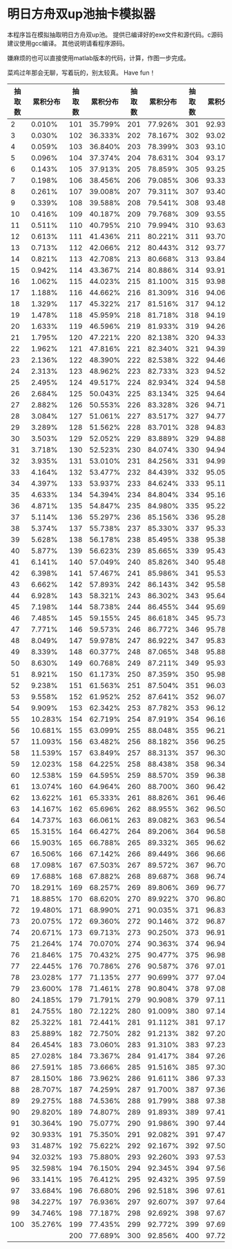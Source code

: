 # 明日方舟双up池抽卡模拟器
本程序旨在模拟抽取明日方舟双up池。
提供已编译好的exe文件和源代码。c源码建议使用gcc编译。
其他说明请看程序源码。

嫌麻烦的也可以直接使用matlab版本的代码，计算，作图一步完成。

菜鸡过年那会无聊，写着玩的，别太较真。
Have fun！

| 抽取数 | 累积分布     | 抽取数 | 累积分布     | 抽取数 | 累积分布     | 抽取数 | 累积分布     | 抽取数 | 累积分布     | 抽取数 | 累积分布     |
|-----|----------|-----|----------|-----|----------|-----|----------|-----|----------|-----|----------|
| 2   | 0\.010%  | 101 | 35\.799% | 201 | 77\.926% | 301 | 92\.939% | 401 | 97\.756% | 501 | 99\.296% |
| 3   | 0\.030%  | 102 | 36\.333% | 202 | 78\.167% | 302 | 93\.024% | 402 | 97\.783% | 502 | 99\.303% |
| 4   | 0\.059%  | 103 | 36\.840% | 203 | 78\.399% | 303 | 93\.102% | 403 | 97\.812% | 503 | 99\.312% |
| 5   | 0\.096%  | 104 | 37\.374% | 204 | 78\.631% | 304 | 93\.179% | 404 | 97\.835% | 504 | 99\.320% |
| 6   | 0\.143%  | 105 | 37\.913% | 205 | 78\.859% | 305 | 93\.255% | 405 | 97\.859% | 505 | 99\.327% |
| 7   | 0\.198%  | 106 | 38\.456% | 206 | 79\.085% | 306 | 93\.330% | 406 | 97\.883% | 506 | 99\.336% |
| 8   | 0\.261%  | 107 | 39\.008% | 207 | 79\.311% | 307 | 93\.405% | 407 | 97\.909% | 507 | 99\.342% |
| 9   | 0\.339%  | 108 | 39\.588% | 208 | 79\.541% | 308 | 93\.481% | 408 | 97\.934% | 508 | 99\.350% |
| 10  | 0\.416%  | 109 | 40\.187% | 209 | 79\.768% | 309 | 93\.558% | 409 | 97\.958% | 509 | 99\.357% |
| 11  | 0\.511%  | 110 | 40\.795% | 210 | 79\.994% | 310 | 93\.630% | 410 | 97\.980% | 510 | 99\.365% |
| 12  | 0\.613%  | 111 | 41\.436% | 211 | 80\.221% | 311 | 93\.704% | 411 | 98\.003% | 511 | 99\.372% |
| 13  | 0\.713%  | 112 | 42\.066% | 212 | 80\.443% | 312 | 93\.773% | 412 | 98\.023% | 512 | 99\.380% |
| 14  | 0\.821%  | 113 | 42\.708% | 213 | 80\.668% | 313 | 93\.848% | 413 | 98\.047% | 513 | 99\.386% |
| 15  | 0\.942%  | 114 | 43\.367% | 214 | 80\.886% | 314 | 93\.918% | 414 | 98\.068% | 514 | 99\.394% |
| 16  | 1\.062%  | 115 | 44\.023% | 215 | 81\.100% | 315 | 93\.987% | 415 | 98\.093% | 515 | 99\.400% |
| 17  | 1\.188%  | 116 | 44\.662% | 216 | 81\.309% | 316 | 94\.061% | 416 | 98\.116% | 516 | 99\.407% |
| 18  | 1\.329%  | 117 | 45\.322% | 217 | 81\.516% | 317 | 94\.124% | 417 | 98\.135% | 517 | 99\.414% |
| 19  | 1\.478%  | 118 | 45\.959% | 218 | 81\.718% | 318 | 94\.192% | 418 | 98\.156% | 518 | 99\.422% |
| 20  | 1\.633%  | 119 | 46\.596% | 219 | 81\.933% | 319 | 94\.260% | 419 | 98\.177% | 519 | 99\.428% |
| 21  | 1\.795%  | 120 | 47\.221% | 220 | 82\.138% | 320 | 94\.331% | 420 | 98\.198% | 520 | 99\.434% |
| 22  | 1\.962%  | 121 | 47\.816% | 221 | 82\.340% | 321 | 94\.398% | 421 | 98\.217% | 521 | 99\.441% |
| 23  | 2\.136%  | 122 | 48\.390% | 222 | 82\.538% | 322 | 94\.460% | 422 | 98\.235% | 522 | 99\.446% |
| 24  | 2\.313%  | 123 | 48\.962% | 223 | 82\.733% | 323 | 94\.523% | 423 | 98\.254% | 523 | 99\.452% |
| 25  | 2\.495%  | 124 | 49\.517% | 224 | 82\.934% | 324 | 94\.588% | 424 | 98\.275% | 524 | 99\.459% |
| 26  | 2\.684%  | 125 | 50\.043% | 225 | 83\.134% | 325 | 94\.648% | 425 | 98\.293% | 525 | 99\.466% |
| 27  | 2\.882%  | 126 | 50\.553% | 226 | 83\.328% | 326 | 94\.713% | 426 | 98\.310% | 526 | 99\.472% |
| 28  | 3\.084%  | 127 | 51\.061% | 227 | 83\.517% | 327 | 94\.773% | 427 | 98\.332% | 527 | 99\.478% |
| 29  | 3\.289%  | 128 | 51\.562% | 228 | 83\.701% | 328 | 94\.831% | 428 | 98\.355% | 528 | 99\.484% |
| 30  | 3\.503%  | 129 | 52\.052% | 229 | 83\.889% | 329 | 94\.886% | 429 | 98\.374% | 529 | 99\.490% |
| 31  | 3\.718%  | 130 | 52\.523% | 230 | 84\.074% | 330 | 94\.942% | 430 | 98\.394% | 530 | 99\.496% |
| 32  | 3\.935%  | 131 | 53\.010% | 231 | 84\.256% | 331 | 94\.997% | 431 | 98\.414% | 531 | 99\.501% |
| 33  | 4\.164%  | 132 | 53\.477% | 232 | 84\.439% | 332 | 95\.056% | 432 | 98\.433% | 532 | 99\.508% |
| 34  | 4\.397%  | 133 | 53\.937% | 233 | 84\.624% | 333 | 95\.112% | 433 | 98\.450% | 533 | 99\.513% |
| 35  | 4\.633%  | 134 | 54\.394% | 234 | 84\.804% | 334 | 95\.167% | 434 | 98\.469% | 534 | 99\.519% |
| 36  | 4\.871%  | 135 | 54\.847% | 235 | 84\.980% | 335 | 95\.225% | 435 | 98\.487% | 535 | 99\.525% |
| 37  | 5\.114%  | 136 | 55\.297% | 236 | 85\.156% | 336 | 95\.281% | 436 | 98\.507% | 536 | 99\.529% |
| 38  | 5\.374%  | 137 | 55\.738% | 237 | 85\.330% | 337 | 95\.333% | 437 | 98\.525% | 537 | 99\.536% |
| 39  | 5\.628%  | 138 | 56\.178% | 238 | 85\.495% | 338 | 95\.386% | 438 | 98\.540% | 538 | 99\.540% |
| 40  | 5\.877%  | 139 | 56\.623% | 239 | 85\.665% | 339 | 95\.438% | 439 | 98\.558% | 539 | 99\.546% |
| 41  | 6\.141%  | 140 | 57\.049% | 240 | 85\.826% | 340 | 95\.488% | 440 | 98\.576% | 540 | 99\.552% |
| 42  | 6\.398%  | 141 | 57\.467% | 241 | 85\.986% | 341 | 95\.536% | 441 | 98\.593% | 541 | 99\.557% |
| 43  | 6\.662%  | 142 | 57\.893% | 242 | 86\.143% | 342 | 95\.589% | 442 | 98\.609% | 542 | 99\.562% |
| 44  | 6\.928%  | 143 | 58\.321% | 243 | 86\.302% | 343 | 95\.644% | 443 | 98\.628% | 543 | 99\.566% |
| 45  | 7\.198%  | 144 | 58\.738% | 244 | 86\.455% | 344 | 95\.693% | 444 | 98\.645% | 544 | 99\.570% |
| 46  | 7\.485%  | 145 | 59\.155% | 245 | 86\.618% | 345 | 95\.739% | 445 | 98\.660% | 545 | 99\.575% |
| 47  | 7\.771%  | 146 | 59\.573% | 246 | 86\.772% | 346 | 95\.787% | 446 | 98\.675% | 546 | 99\.580% |
| 48  | 8\.049%  | 147 | 59\.978% | 247 | 86\.922% | 347 | 95\.835% | 447 | 98\.691% | 547 | 99\.585% |
| 49  | 8\.339%  | 148 | 60\.377% | 248 | 87\.065% | 348 | 95\.882% | 448 | 98\.705% | 548 | 99\.590% |
| 50  | 8\.630%  | 149 | 60\.768% | 249 | 87\.211% | 349 | 95\.931% | 449 | 98\.719% | 549 | 99\.595% |
| 51  | 8\.921%  | 150 | 61\.173% | 250 | 87\.359% | 350 | 95\.980% | 450 | 98\.735% | 550 | 99\.599% |
| 52  | 9\.238%  | 151 | 61\.563% | 251 | 87\.504% | 351 | 96\.030% | 451 | 98\.748% | 551 | 99\.604% |
| 53  | 9\.558%  | 152 | 61\.952% | 252 | 87\.641% | 352 | 96\.075% | 452 | 98\.759% | 552 | 99\.609% |
| 54  | 9\.909%  | 153 | 62\.342% | 253 | 87\.782% | 353 | 96\.121% | 453 | 98\.774% | 553 | 99\.615% |
| 55  | 10\.283% | 154 | 62\.719% | 254 | 87\.919% | 354 | 96\.164% | 454 | 98\.789% | 554 | 99\.619% |
| 56  | 10\.681% | 155 | 63\.099% | 255 | 88\.048% | 355 | 96\.213% | 455 | 98\.803% | 555 | 99\.624% |
| 57  | 11\.093% | 156 | 63\.482% | 256 | 88\.182% | 356 | 96\.258% | 456 | 98\.815% | 556 | 99\.628% |
| 58  | 11\.539% | 157 | 63\.849% | 257 | 88\.313% | 357 | 96\.300% | 457 | 98\.828% | 557 | 99\.633% |
| 59  | 12\.023% | 158 | 64\.225% | 258 | 88\.438% | 358 | 96\.343% | 458 | 98\.843% | 558 | 99\.638% |
| 60  | 12\.538% | 159 | 64\.595% | 259 | 88\.570% | 359 | 96\.386% | 459 | 98\.856% | 559 | 99\.641% |
| 61  | 13\.074% | 160 | 64\.964% | 260 | 88\.700% | 360 | 96\.428% | 460 | 98\.869% | 560 | 99\.646% |
| 62  | 13\.622% | 161 | 65\.333% | 261 | 88\.826% | 361 | 96\.465% | 461 | 98\.883% | 561 | 99\.651% |
| 63  | 14\.167% | 162 | 65\.696% | 262 | 88\.955% | 362 | 96\.504% | 462 | 98\.895% | 562 | 99\.654% |
| 64  | 14\.737% | 163 | 66\.061% | 263 | 89\.082% | 363 | 96\.546% | 463 | 98\.909% | 563 | 99\.658% |
| 65  | 15\.315% | 164 | 66\.427% | 264 | 89\.206% | 364 | 96\.583% | 464 | 98\.922% | 564 | 99\.661% |
| 66  | 15\.903% | 165 | 66\.788% | 265 | 89\.332% | 365 | 96\.624% | 465 | 98\.935% | 565 | 99\.666% |
| 67  | 16\.506% | 166 | 67\.142% | 266 | 89\.449% | 366 | 96\.662% | 466 | 98\.947% | 566 | 99\.670% |
| 68  | 17\.098% | 167 | 67\.503% | 267 | 89\.572% | 367 | 96\.703% | 467 | 98\.960% | 567 | 99\.675% |
| 69  | 17\.688% | 168 | 67\.882% | 268 | 89\.687% | 368 | 96\.741% | 468 | 98\.972% | 568 | 99\.680% |
| 70  | 18\.291% | 169 | 68\.257% | 269 | 89\.806% | 369 | 96\.772% | 469 | 98\.983% | 569 | 99\.683% |
| 71  | 18\.885% | 170 | 68\.620% | 270 | 89\.922% | 370 | 96\.804% | 470 | 98\.994% | 570 | 99\.687% |
| 72  | 19\.480% | 171 | 68\.990% | 271 | 90\.035% | 371 | 96\.839% | 471 | 99\.005% | 571 | 99\.691% |
| 73  | 20\.075% | 172 | 69\.360% | 272 | 90\.146% | 372 | 96\.879% | 472 | 99\.020% | 572 | 99\.693% |
| 74  | 20\.671% | 173 | 69\.713% | 273 | 90\.250% | 373 | 96\.915% | 473 | 99\.029% | 573 | 99\.697% |
| 75  | 21\.264% | 174 | 70\.070% | 274 | 90\.363% | 374 | 96\.949% | 474 | 99\.040% | 574 | 99\.699% |
| 76  | 21\.846% | 175 | 70\.432% | 275 | 90\.477% | 375 | 96\.981% | 475 | 99\.050% | 575 | 99\.702% |
| 77  | 22\.445% | 176 | 70\.786% | 276 | 90\.587% | 376 | 97\.016% | 476 | 99\.059% | 576 | 99\.706% |
| 78  | 23\.028% | 177 | 71\.135% | 277 | 90\.699% | 377 | 97\.048% | 477 | 99\.070% | 577 | 99\.710% |
| 79  | 23\.600% | 178 | 71\.461% | 278 | 90\.804% | 378 | 97\.081% | 478 | 99\.080% | 578 | 99\.713% |
| 80  | 24\.185% | 179 | 71\.791% | 279 | 90\.908% | 379 | 97\.114% | 479 | 99\.091% | 579 | 99\.716% |
| 81  | 24\.755% | 180 | 72\.122% | 280 | 91\.009% | 380 | 97\.146% | 480 | 99\.103% | 580 | 99\.720% |
| 82  | 25\.322% | 181 | 72\.441% | 281 | 91\.112% | 381 | 97\.176% | 481 | 99\.113% | 581 | 99\.723% |
| 83  | 25\.889% | 182 | 72\.750% | 282 | 91\.213% | 382 | 97\.206% | 482 | 99\.122% | 582 | 99\.726% |
| 84  | 26\.454% | 183 | 73\.060% | 283 | 91\.310% | 383 | 97\.239% | 483 | 99\.133% | 583 | 99\.729% |
| 85  | 27\.028% | 184 | 73\.367% | 284 | 91\.417% | 384 | 97\.268% | 484 | 99\.143% | 584 | 99\.732% |
| 86  | 27\.591% | 185 | 73\.666% | 285 | 91\.516% | 385 | 97\.300% | 485 | 99\.154% | 585 | 99\.735% |
| 87  | 28\.150% | 186 | 73\.962% | 286 | 91\.611% | 386 | 97\.332% | 486 | 99\.163% | 586 | 99\.737% |
| 88  | 28\.707% | 187 | 74\.259% | 287 | 91\.700% | 387 | 97\.360% | 487 | 99\.173% | 587 | 99\.739% |
| 89  | 29\.275% | 188 | 74\.536% | 288 | 91\.799% | 388 | 97\.389% | 488 | 99\.183% | 588 | 99\.743% |
| 90  | 29\.820% | 189 | 74\.807% | 289 | 91\.893% | 389 | 97\.417% | 489 | 99\.192% | 589 | 99\.746% |
| 91  | 30\.364% | 190 | 75\.077% | 290 | 91\.986% | 390 | 97\.446% | 490 | 99\.201% | 590 | 99\.749% |
| 92  | 30\.933% | 191 | 75\.350% | 291 | 92\.082% | 391 | 97\.476% | 491 | 99\.212% | 591 | 99\.752% |
| 93  | 31\.487% | 192 | 75\.622% | 292 | 92\.167% | 392 | 97\.507% | 492 | 99\.221% | 592 | 99\.755% |
| 94  | 32\.032% | 193 | 75\.880% | 293 | 92\.260% | 393 | 97\.538% | 493 | 99\.230% | 593 | 99\.757% |
| 95  | 32\.598% | 194 | 76\.150% | 294 | 92\.345% | 394 | 97\.566% | 494 | 99\.238% | 594 | 99\.760% |
| 96  | 33\.141% | 195 | 76\.412% | 295 | 92\.432% | 395 | 97\.591% | 495 | 99\.246% | 595 | 99\.762% |
| 97  | 33\.684% | 196 | 76\.680% | 296 | 92\.518% | 396 | 97\.618% | 496 | 99\.253% | 596 | 99\.765% |
| 98  | 34\.227% | 197 | 76\.936% | 297 | 92\.607% | 397 | 97\.645% | 497 | 99\.262% | 597 | 99\.768% |
| 99  | 34\.746% | 198 | 77\.187% | 298 | 92\.692% | 398 | 97\.670% | 498 | 99\.270% | 598 | 99\.770% |
| 100 | 35\.276% | 199 | 77\.435% | 299 | 92\.772% | 399 | 97\.696% | 499 | 99\.280% | 599 | 99\.773% |
|     |          | 200 | 77\.689% | 300 | 92\.856% | 400 | 97\.725% | 500 | 99\.288% | 600 | 99\.776% |
